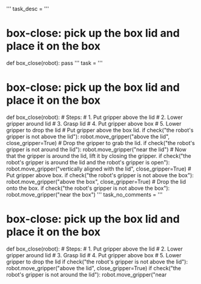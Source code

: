 
'''
task_desc = '''
# box-close: pick up the box lid and place it on the box
def box_close(robot):
    pass
'''
task = '''
# box-close: pick up the box lid and place it on the box
def box_close(robot):
    # Steps:
    #  1. Put gripper above the lid
    #  2. Lower gripper around lid
    #  3. Grasp lid
    #  4. Put gripper above box
    #  5. Lower gripper to drop the lid
    # Put gripper above the box lid.
    if check("the robot's gripper is not above the lid"):
        robot.move_gripper("above the lid", close_gripper=True)
    # Drop the gripper to grab the lid.
    if check("the robot's gripper is not around the lid"):
        robot.move_gripper("near the lid")
    # Now that the gripper is around the lid, lift it by closing the gripper.
    if check("the robot's gripper is around the lid and the robot's gripper is open"):
        robot.move_gripper("vertically aligned with the lid", close_gripper=True)
    # Put gripper above box.
    if check("the robot's gripper is not above the box"):
        robot.move_gripper("above the box", close_gripper=True)
    # Drop the lid onto the box.
    if check("the robot's gripper is not above the box"):
        robot.move_gripper("near the box")
'''
task_no_comments = '''
# box-close: pick up the box lid and place it on the box
def box_close(robot):
    # Steps:
    #  1. Put gripper above the lid
    #  2. Lower gripper around lid
    #  3. Grasp lid
    #  4. Put gripper above box
    #  5. Lower gripper to drop the lid
    if check("the robot's gripper is not above the lid"):
        robot.move_gripper("above the lid", close_gripper=True)
    if check("the robot's gripper is not around the lid"):
        robot.move_gripper("near